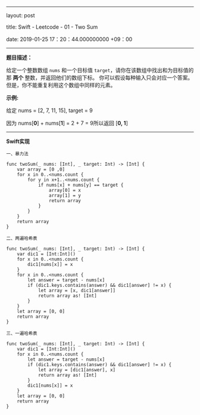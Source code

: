 
---


layout: post

title: Swift - Leetcode - 01 - Two Sum

date:  2019-01-25 17：20：44.000000000 +09：00

---

  

**题目描述：**

给定一个整数数组  `nums` 和一个目标值  `target`，请你在该数组中找出和为目标值的那 **两个** 整数，并返回他们的数组下标。
你可以假设每种输入只会对应一个答案。但是，你不能重复利用这个数组中同样的元素。

**示例:**

给定 nums = [2, 7, 11, 15], target = 9

因为 nums[**0**] + nums[**1**] = 2 + 7 = 9所以返回 [**0, 1**]


---

**Swift实现**



`一、暴力法`

```angelscript
func twoSum(_ nums: [Int], _ target: Int) -> [Int] {
    var array = [0 ,0]
    for x in 0..<nums.count {
        for y in x+1..<nums.count {
            if nums[x] + nums[y] == target {
                array[0] = x
                array[1] = y
                return array
            }
        }
    }
    return array
}

```

`二、两遍哈希表`

```smali
func twoSum(_ nums: [Int], _ target: Int) -> [Int] {
    var dic1 = [Int:Int]()
    for x in 0..<nums.count {
        dic1[nums[x]] = x
    }
    for x in 0..<nums.count {
        let answer = target - nums[x]
        if (dic1.keys.contains(answer) && dic1[answer] != x) {
            let array = [x, dic1[answer]]
            return array as! [Int]
        }
    }
    let array = [0, 0]
    return array
}

```

`三、一遍哈希表`

```smali
func twoSum(_ nums: [Int], _ target: Int) -> [Int] {
    var dic1 = [Int:Int]()
    for x in 0..<nums.count {
        let answer = target - nums[x]
        if (dic1.keys.contains(answer) && dic1[answer] != x) {
            let array = [dic1[answer], x]
            return array as! [Int]
        }
        dic1[nums[x]] = x
    }
    let array = [0, 0]
    return array
}
```

